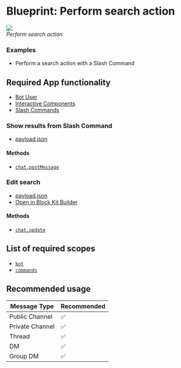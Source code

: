 # Blueprint: Perform search action

![](create-task.gif)  
*Perform search action*

### Examples

* Perform a search action with a Slash Command

## Required App functionality

* [Bot User](https://api.slack.com/bot-users)
* [Interactive Components](https://api.slack.com/interactive-messages)
* [Slash Commands](https://api.slack.com/slash-commands)

### Show results from Slash Command

* [payload.json](payload-results.json)

#### Methods

* [`chat.postMessage`](https://api.slack.com/methods/chat.postMessage)

### Edit search

* [payload.json](payload-edit-search.json)
* [Open in Block Kit Builder]()

#### Methods

* [`chat.update`](https://api.slack.com/methods/chat.update)

## List of required scopes

* [`bot`](https://api.slack.com/scopes/bot)
* [`commands`](https://api.slack.com/scopes/commands)

## Recommended usage

| Message Type  | Recommended |
| ------------- | ------------- |
| Public Channel | :white_check_mark: | 
| Private Channel | :white_check_mark: | 
| Thread | :white_check_mark: |
| DM | :white_check_mark: |
| Group DM | :white_check_mark: |
